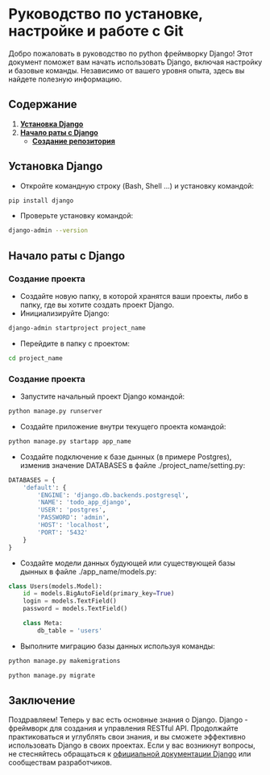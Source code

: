 # Руководство по установке, настройке и работе с Git
Добро пожаловать в руководство по python фреймворку Django! Этот документ поможет вам начать использовать Django, включая настройку и базовые команды. Независимо от вашего уровня опыта, здесь вы найдете полезную информацию.
## Содержание
1. **<u>Установка Django</u>**
1. **<u>Начало раты с Django</u>**
   - **<u>Создание репозитория</u>**
## Установка Django
   - Откройте командную строку (Bash, Shell ...) и установку командой: 
```sh
pip install django
```
   - Проверьте установку командой: 
```sh
django-admin --version
```
## Начало раты с Django
### Создание проекта
   - Создайте новую папку, в которой хранятся ваши проекты, либо в папку, где вы хотите создать проект Django.
   - Инициализируйте Django: 
```sh
django-admin startproject project_name
```
   - Перейдите в папку с проектом: 
```sh
cd project_name
```
### Создание проекта
   - Запустите начальный проект Django командой:
```sh
python manage.py runserver
```
   - Создайте приложение внутри текущего проекта командой:
```sh
python manage.py startapp app_name
```
   - Создайте подключение к базе дынных (в примере Postgres), изменив значение DATABASES в файле ./project_name/setting.py:
```py
DATABASES = {
    'default': {
        'ENGINE': 'django.db.backends.postgresql',
        'NAME': 'todo_app_django',
        'USER': 'postgres',
        'PASSWORD': 'admin',
        'HOST': 'localhost',
        'PORT': '5432'
    }
}
```
   - Создайте модели данных будующей или существующей базы дынных в файле ./app_name/models.py:
```py
class Users(models.Model):
    id = models.BigAutoField(primary_key=True)
    login = models.TextField()
    password = models.TextField()

    class Meta:
        db_table = 'users'
```
   - Выполните миграцию базы данных используя команды:
```sh
python manage.py makemigrations
```
```sh
python manage.py migrate
```
## Заключение
Поздравляем! Теперь у вас есть основные знания о Django. Django - фреймворк для создания и управления RESTful API. Продолжайте практиковаться и углублять свои знания, и вы сможете эффективно использовать Django в своих проектах. Если у вас возникнут вопросы, не стесняйтесь обращаться к [официальной документации Django](https://django.fun/ru/docs/django/4.1/) или сообществам разработчиков.